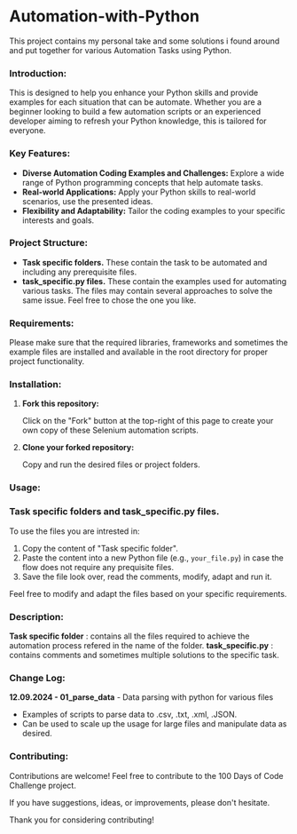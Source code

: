 # Automation-with-Python

This project contains my personal take and some solutions i found around and put together for various Automation Tasks using Python.

### Introduction:

This is designed to help you enhance your Python skills and provide examples for each situation that can be automate. Whether you are a beginner looking to build a few automation scripts or an experienced developer aiming to refresh your Python knowledge, this is tailored for everyone.
### Key Features:

- **Diverse Automation Coding Examples and Challenges:** Explore a wide range of Python programming concepts that help automate tasks.
- **Real-world Applications:** Apply your Python skills to real-world scenarios, use the presented ideas.
- **Flexibility and Adaptability:** Tailor the coding examples to your specific interests and goals.

### Project Structure:

- **Task specific folders.** These contain the task to be automated and including any prerequisite files.
- **task_specific.py files.** These contain the examples used for automating various tasks. The files may contain several approaches to solve the same issue. Feel free to chose the one you like.

  
### Requirements:

Please make sure that the required libraries, frameworks and sometimes the example files are installed and available in the root directory for proper project functionality.

### Installation:

1. **Fork this repository:**
   
   Click on the "Fork" button at the top-right of this page to create your own copy of these Selenium automation scripts.

2. **Clone your forked repository:**

   Copy and run the desired files or project folders.

### Usage:

### Task specific folders and task_specific.py files.

To use the files you are intrested in:

1. Copy the content of "Task specific folder".
2. Paste the content into a new Python file (e.g., `your_file.py`) in case the flow does not require any prequisite files.
3. Save the file look over, read the comments, modify, adapt and run it.

Feel free to modify and adapt the files based on your specific requirements.


### Description:
**Task specific folder** : contains all the files required to achieve the automation process refered in the name of the folder.
**task_specific.py** : contains comments and sometimes multiple solutions to the specific task.

### Change Log:

**12.09.2024 - 01_parse_data**  - Data parsing with python for various files
- Examples of scripts to parse data to .csv, .txt, .xml, .JSON.
- Can be used to scale up the usage for large files and manipulate data as desired.
  
  
### Contributing:

Contributions are welcome! Feel free to contribute to the 100 Days of Code Challenge project.

If you have suggestions, ideas, or improvements, please don't hesitate.

Thank you for considering contributing!
